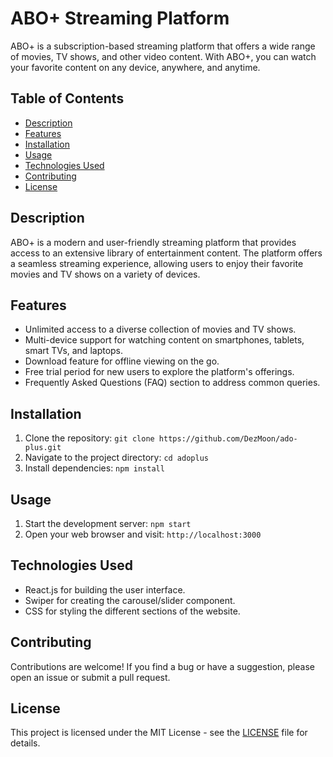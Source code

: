# ABO+ Streaming Platform

ABO+ is a subscription-based streaming platform that offers a wide range of movies, TV shows, and other video content. With ABO+, you can watch your favorite content on any device, anywhere, and anytime.

## Table of Contents

- [Description](#description)
- [Features](#features)
- [Installation](#installation)
- [Usage](#usage)
- [Technologies Used](#technologies-used)
- [Contributing](#contributing)
- [License](#license)

## Description

ABO+ is a modern and user-friendly streaming platform that provides access to an extensive library of entertainment content. The platform offers a seamless streaming experience, allowing users to enjoy their favorite movies and TV shows on a variety of devices.

## Features

- Unlimited access to a diverse collection of movies and TV shows.
- Multi-device support for watching content on smartphones, tablets, smart TVs, and laptops.
- Download feature for offline viewing on the go.
- Free trial period for new users to explore the platform's offerings.
- Frequently Asked Questions (FAQ) section to address common queries.

## Installation

1. Clone the repository: `git clone https://github.com/DezMoon/ado-plus.git`
2. Navigate to the project directory: `cd adoplus`
3. Install dependencies: `npm install`

## Usage

1. Start the development server: `npm start`
2. Open your web browser and visit: `http://localhost:3000`

## Technologies Used

- React.js for building the user interface.
- Swiper for creating the carousel/slider component.
- CSS for styling the different sections of the website.

## Contributing

Contributions are welcome! If you find a bug or have a suggestion, please open an issue or submit a pull request.

## License

This project is licensed under the MIT License - see the [LICENSE](LICENSE) file for details.
